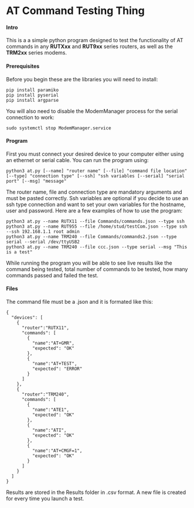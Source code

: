 # AT Command Testing Thing

#### Intro
This is a a simple python program designed to test the functionality of AT commands in any **RUTXxx** and **RUT9xx** series routers, as well as the **TRM2xx** series modems.
#### Prerequisites
Before you begin these are the libraries you will need to install:
```
pip install paramiko
pip install pyserial
pip install argparse
```
You will also need to disable the ModemManager process for the serial connection to work:
```
sudo systemctl stop ModemManager.service
```
#### Program
First you must connect your desired device to your computer either using an ethernet or serial cable. You can run the program using:
```
python3 at.py [--name] "router name" [--file] "command file location" [--type] "connection type" [--ssh] "ssh variables [--serial] "serial port" [--msg] "message"
```
The router name, file and connection type are mandatory arguments and must be pasted correctly. Ssh variables are optional if you decide to use an ssh type connection and want to set your own variables for the hostname, user and password. Here are a few examples of how to use the program:
```
python3 at.py --name RUTX11 --file Commands/commands.json --type ssh
python3 at.py --name RUT955 --file /home/stud/testCom.json --type ssh --ssh 192.168.1.1 root admin
python3 at.py --name TRM240 --file Commands/commands2.json --type serial --serial /dev/ttyUSB2
python3 at.py --name TRM240 --file ccc.json --type serial --msg "This is a test"
```
While running the program you will be able to see live results like the command being tested, total number of commands to be tested, how many commands passed and failed the test.
#### Files
The command file must be a .json and it is formated like this:
```
{
  "devices": [
    {
      "router":"RUTX11",
      "commands": [
        {
          "name":"AT+GMR",
          "expected": "OK"
        },
        {
          "name":"AT+TEST",
          "expected": "ERROR"
        }
      ]
    },
    {
      "router":"TRM240",
      "commands": [
        {
          "name":"ATE1",
          "expected": "OK"
        },
        {
          "name":"ATI",
          "expected": "OK"
        },
        {
          "name":"AT+CMGF=1",
          "expected": "OK"
        }
      ]
    }
  ]
}
```
Results are stored in the Results folder in .csv format. A new file is created for every time you launch a test.